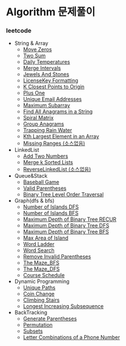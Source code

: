 # Algorithm 문제풀이

### leetcode
- String & Array
    - [Move Zeros](https://github.com/hmkim829/Algorithm/blob/master/src/leetcode_inflearn/stringArray/MoveZeros.java)
    - [Two Sum](https://github.com/hmkim829/Algorithm/blob/master/src/leetcode_inflearn/stringArray/TwoSum.java)
    - [Daily Temperatures](https://github.com/hmkim829/Algorithm/blob/master/src/leetcode_inflearn/stringArray/DailyTemperatures.java)
    - [Merge Intervals](https://github.com/hmkim829/Algorithm/blob/master/src/leetcode_inflearn/stringArray/MergeIntervals.java)
    - [Jewels And Stones](https://github.com/hmkim829/Algorithm/blob/master/src/leetcode_inflearn/stringArray/JewelsAndStones.java)
    - [LicenseKey Formatting](https://github.com/hmkim829/Algorithm/blob/master/src/leetcode_inflearn/stringArray/LicenseKeyFormatting.java)
    - [K Closest Points to Origin](https://github.com/hmkim829/Algorithm/blob/master/src/leetcode_inflearn/stringArray/KClosestPoint.java)
    - [Plus One](https://github.com/hmkim829/Algorithm/blob/master/src/leetcode_inflearn/stringArray/PlusOne.java)
    - [Unique Email Addresses](https://github.com/hmkim829/Algorithm/blob/master/src/leetcode_inflearn/stringArray/UniqueEmailAddresses.java)
    - [Maximum Subarray](https://github.com/hmkim829/Algorithm/blob/master/src/leetcode_inflearn/stringArray/MaxSubArray.java)
    - [Find All Anagrams in a String](https://github.com/hmkim829/Algorithm/blob/master/src/leetcode_inflearn/stringArray/FindAllAnagrams.java)
    - [Spiral Matrix](https://github.com/hmkim829/Algorithm/blob/master/src/leetcode_inflearn/stringArray/SpiralMatrix.java)
    - [Group Anagrams](https://github.com/hmkim829/Algorithm/blob/master/src/leetcode_inflearn/stringArray/GroupAnagrams.java)
    - [Trapping Rain Water](https://github.com/hmkim829/Algorithm/blob/master/src/leetcode_inflearn/stringArray/TrappingRainWater.java)
    - [Kth Largest Element in an Array](https://github.com/hmkim829/Algorithm/blob/master/src/leetcode_inflearn/stringArray/KthLargestElement.java)
    - [Missing Ranges (소스없음)]()
- LinkedList
    - [Add Two Numbers](https://github.com/hmkim829/Algorithm/blob/master/src/leetcode_inflearn/linkedList/AddTwoNumbers.java)
    - [Merge k Sorted Lists](https://github.com/hmkim829/Algorithm/blob/master/src/leetcode_inflearn/linkedList/MergeKSortedList.java)
    - [ReverseLinkedList (소스없음)]()
- Queue&Stack
    - [Baseball Game](https://github.com/hmkim829/Algorithm/blob/master/src/leetcode_inflearn/queueStack/BaseballGame.java)
    - [Valid Parentheses](https://github.com/hmkim829/Algorithm/blob/master/src/leetcode_inflearn/queueStack/ValidParentheses.java)
    - [Binary Tree Level Order Traversal](https://github.com/hmkim829/Algorithm/blob/master/src/leetcode_inflearn/queueStack/BinaryTreeLevelOrderTraversal.java)
- Graph(dfs & bfs)
    - [Number of Islands DFS](https://github.com/hmkim829/Algorithm/blob/master/src/leetcode_inflearn/graph/NumberOfIsland_dfs.java)
    - [Number of Islands BFS](https://github.com/hmkim829/Algorithm/blob/master/src/leetcode_inflearn/graph/NumberOfIsland_bfs.java)
    - [Maximum Depth of Binary Tree RECUR](https://github.com/hmkim829/Algorithm/blob/master/src/leetcode_inflearn/graph/MaxDepth_recur.java)
    - [Maximum Depth of Binary Tree DFS](https://github.com/hmkim829/Algorithm/blob/master/src/leetcode_inflearn/graph/MaxDepth_dfs.java)
    - [Maximum Depth of Binary Tree BFS](https://github.com/hmkim829/Algorithm/blob/master/src/leetcode_inflearn/graph/MaxDepth_bfs.java)
    - [Max Area of Island](https://github.com/hmkim829/Algorithm/blob/master/src/leetcode_inflearn/graph/MaxAreaOfIslands.java)
    - [Word Ladder](https://github.com/hmkim829/Algorithm/blob/master/src/leetcode_inflearn/graph/WordLadder.java)
    - [Word Search](https://github.com/hmkim829/Algorithm/blob/master/src/leetcode_inflearn/graph/WordSearch.java)
    - [Remove Invalid Parentheses](https://github.com/hmkim829/Algorithm/blob/master/src/leetcode_inflearn/graph/RemoveInvalidParentheses.java)
    - [The Maze_BFS](https://github.com/hmkim829/Algorithm/blob/master/src/leetcode_inflearn/graph/Maze1_bfs.java)
    - [The Maze_DFS](https://github.com/hmkim829/Algorithm/blob/master/src/leetcode_inflearn/graph/Maze1_dfs.java)
    - [Course Schedule](https://github.com/hmkim829/Algorithm/blob/master/src/leetcode_inflearn/graph/CourseSchedule.java)
- Dynamic Programming
    - [Unique Paths](https://github.com/hmkim829/Algorithm/blob/master/src/leetcode_inflearn/dynamic/UniquePath.java)
    - [Coin Change](https://github.com/hmkim829/Algorithm/blob/master/src/leetcode_inflearn/dynamic/CoinChange.java)
    - [Climbing Stairs](https://github.com/hmkim829/Algorithm/blob/master/src/leetcode_inflearn/dynamic/ClimbStairs.java)
    - [Longest Increasing Subsequence](https://github.com/hmkim829/Algorithm/blob/master/src/leetcode_inflearn/dynamic/LongestIncreasingSubsequence.java)
- BackTracking
    - [Generate Parentheses](https://github.com/hmkim829/Algorithm/blob/master/src/leetcode_inflearn/backtracking/GenerateParentheses.java)
    - [Permutation](https://github.com/hmkim829/Algorithm/blob/master/src/leetcode_inflearn/backtracking/Permutation.java)
    - [Subsets](https://github.com/hmkim829/Algorithm/blob/master/src/leetcode_inflearn/backtracking/Subsets.java)
    - [Letter Combinations of a Phone Number](https://github.com/hmkim829/Algorithm/blob/master/src/leetcode_inflearn/backtracking/LetterCombinationPhone.java)
